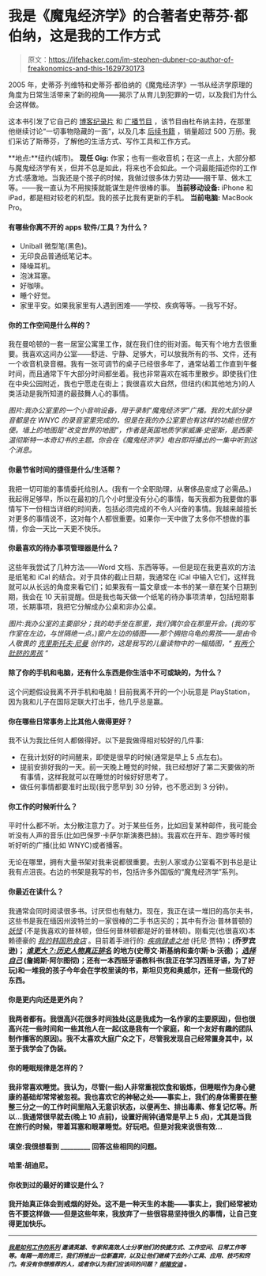 # 我是《魔鬼经济学》的合著者史蒂芬·都伯纳，这是我的工作方式

> 原文：<https://lifehacker.com/im-stephen-dubner-co-author-of-freakonomics-and-this-1629730173>

2005 年，史蒂芬·列维特和史蒂芬·都伯纳的《魔鬼经济学》一书从经济学原理的角度为日常生活带来了新的视角——揭示了从育儿到犯罪的一切，以及我们为什么会这样做。



这本书引发了它自己的 [博客](http://freakonomics.com/blog/)[纪录片](http://freakonomics.com/movie/) 和 [广播节目](http://freakonomics.com/radio/) ，该节目由杜布纳主持，在那里他继续讨论“一切事物隐藏的一面”，以及几本 [后续书籍](http://freakonomics.com/books/) ，销量超过 500 万册。我们采访了斯蒂芬，了解他的生活方式、写作工具和工作方式。

**地点:**纽约(城市)。
**现任 Gig:** 作家；也有一些收音机；在这一点上，大部分都与魔鬼经济学有关，但并不总是如此，将来也不会如此。一个词最能描述你的工作方式:感激地。当我还是个孩子的时候，我做过很多体力劳动——捆干草、做木工等。——我一直认为不用挨揍就能谋生是件很棒的事。
**当前移动设备:** iPhone 和 iPad，都是相对较老的机型。我的孩子比我有更新的手机。
**当前电脑:** MacBook Pro。

#### **有哪些你离不开的 apps 软件/工具？为什么？**

*   Uniball 微型笔(黑色)。
*   无印良品普通纸笔记本。
*   降噪耳机。
*   泡沫耳塞。
*   好咖啡。
*   睡个好觉。
*   家里平安。如果我家里有人遇到困难——学校、疾病等等。—我写不好。

#### 你的工作空间是什么样的？

我在曼哈顿的一套一居室公寓里工作，就在我们住的街对面。每天有个地方去很重要。我喜欢这间办公室——舒适、宁静、足够大，可以放我所有的书、文件，还有一个收音机录音棚。我有一张可调节的桌子已经很多年了，通常站着工作直到午餐时间，而且通常下午大部分时间都坐着。我也非常喜欢在城市里散步。即使我们住在中央公园附近，我也宁愿走在街上；我很喜欢大自然，但纽约(和其他地方)的人类活动是我所知道的最鼓舞人心的事情。

*图片:我办公室里的一个小音响设备，用于录制“魔鬼经济学”广播。我的大部分录音都是在 WNYC 的录音室里完成的，但是在我的办公室里也有这样的功能也很方便。墙上的地图是“改变世界的地图”，作者是英国地质学家威廉·史密斯，是西蒙·温彻斯特一本奇幻书的主题。你会在《魔鬼经济学》电台即将播出的一集中听到这个消息。*

#### 你最节省时间的捷径是什么/生活帮？

我把一切可能的事情委托给别人。(我有一个全职助理，从奢侈品变成了必需品。)我起得足够早，所以在最初的几个小时里没有分心的事情，每天我都为我要做的事情写下一份相当详细的时间表，包括必须完成的不令人兴奋的事情。我越来越擅长对更多的事情说不，这对每个人都很重要。如果你一天中做了太多你不想做的事情，你会一天比一天更不快乐。

#### 你最喜欢的待办事项管理器是什么？

这些年我尝试了几种方法——Word 文档、东西等等。—但是现在我更喜欢的方法是纸笔和 iCal 的结合。对于具体的截止日期，我通常在 iCal 中输入它们，这样我就可以从长远的角度来看它们；如果我有一篇文章或一本书的某一章在某个日期到期，我会在 10 天前提醒。但是我也每天做一个纸笔的待办事项清单，包括短期事项，长期事项，我把它分解成办公桌和非办公桌。

*图片:我办公室的主要部分；我的助手坐在那里，我们偶尔会在那里开会。(我的写作室在左边，与世隔绝一点。)窗户左边的插图——那个拥抱乌龟的男孩——是由令人敬畏的* [*克里斯托夫·尼曼*](http://www.christophniemann.com/) *创作的，这是我写的儿童读物中的一幅插图，“* [*有两个肚脐的男孩*](http://www.amazon.com/The-Boy-Two-Belly-Buttons/dp/B001OMHVFK?asc_campaign=InlineText&asc_refurl=https://lifehacker.com/im-stephen-dubner-co-author-of-freakonomics-and-this-1629730173&asc_source=&tag=kinjalifehackerlink-20) *”*

#### 除了你的手机和电脑，还有什么东西是你生活中不可或缺的，为什么？

这个问题假设我离不开手机和电脑！目前我离不开的一个小玩意是 PlayStation，因为我和儿子在国际足联大打出手，他几乎总是赢。

#### 你在哪些日常事务上比其他人做得更好？

我不认为我比任何人都做得好。以下是我做得相对较好的几件事:

*   在我计划好的时间醒来，即使是很早的时候(通常是早上 5 点左右)。
*   提前安排好我的一天。前一天晚上睡觉的时候，我已经想好了第二天要做的所有事情，这样我就可以在睡觉的时候好好思考了。
*   做任何事情都要准时出现(我宁愿早到 30 分钟，也不愿迟到 3 分钟)。

#### 你工作的时候听什么？

平时什么都不听。太分散注意力了。对于某些任务，比如回复某种邮件，我可能会听没有人声的音乐(比如巴保罗·卡萨尔斯演奏巴赫)。我喜欢在开车、跑步等时候听好听的广播(比如 WNYC)或者播客。

无论在哪里，拥有大量书架对我来说都很重要。去别人家或办公室看不到书总是让我有点沮丧。右边的书架是我写的书，包括许多外国版的“魔鬼经济学”系列。

#### 你最近在读什么？

我通常会同时阅读很多书。讨厌但也有魅力。现在，我正在读一堆旧的高尔夫书，这些书是我在缅因州波特兰的一家很棒的二手书店买的；其中有乔治·普林普顿的 [*妖怪*](http://www.amazon.com/Bogey-Man-Month-PGA-Tour/dp/B0058M9HDG?asc_campaign=InlineText&asc_refurl=https://lifehacker.com/im-stephen-dubner-co-author-of-freakonomics-and-this-1629730173&asc_source=&tag=kinjalifehackerlink-20) (不是我喜欢的普林顿，但任何普林顿都是好的普林顿)。刚看完(也很喜欢)本赖德豪的 [*我的韩国熟食店*](http://www.amazon.com/My-Korean-Deli-Risking-Convenience/dp/B008SLEODC?asc_campaign=InlineText&asc_refurl=https://lifehacker.com/im-stephen-dubner-co-author-of-freakonomics-and-this-1629730173&asc_source=&tag=kinjalifehackerlink-20) 。目前着手进行的: [*疾病肆虐之地*](http://www.amazon.com/Ill-Fares-Land-Tony-Judt/dp/0143118765?asc_campaign=InlineText&asc_refurl=https://lifehacker.com/im-stephen-dubner-co-author-of-freakonomics-and-this-1629730173&asc_source=&tag=kinjalifehackerlink-20) (托尼·贾特)；[](http://www.amazon.com/Eating-Wild-Side-Missing-Optimum/dp/0316227943?asc_campaign=InlineText&asc_refurl=https://lifehacker.com/im-stephen-dubner-co-author-of-freakonomics-and-this-1629730173&asc_source=&tag=kinjalifehackerlink-20)**(乔罗宾逊)； [*谁更大？:历史人物真正排名*](http://www.amazon.com/Whos-Bigger-Historical-Figures-Really/dp/1107041376?asc_campaign=InlineText&asc_refurl=https://lifehacker.com/im-stephen-dubner-co-author-of-freakonomics-and-this-1629730173&asc_source=&tag=kinjalifehackerlink-20) 的地方(史蒂文·斯基纳和查尔斯·b·沃德)； [*选择自己*](http://www.amazon.com/Choose-Yourself-James-Altucher-ebook/dp/B00CO8D3G4?asc_campaign=InlineText&asc_refurl=https://lifehacker.com/im-stephen-dubner-co-author-of-freakonomics-and-this-1629730173&asc_source=&tag=kinjalifehackerlink-20) (詹姆斯·阿尔图彻)；还有一本西班牙语教科书(我正在学习西班牙语，为了好玩)和一堆我的孩子今年会在学校里读的书，斯坦贝克和奥威尔，还有一些现代的东西。**

#### **你是更内向还是更外向？**

**我两者都有。我很高兴花很多时间独处(这是我成为一名作家的主要原因)，但也很高兴花一些时间和一些其他人在一起(这是我有一个家庭，和一个友好有趣的团队制作播客的原因)。我不太喜欢大庭广众之下，尽管我发现自己经常置身其中，以至于我学会了伪装。**

#### **你的睡眠规律是怎样的？**

**我非常喜欢睡觉。我认为，尽管(一些)人非常重视饮食和锻炼，但睡眠作为身心健康的基础却常常被忽视。我也喜欢它的神秘之处——事实上，我们的身体需要在整整三分之一的工作时间里陷入无意识状态，以便再生、排出毒素、修复记忆等。所以…我通常很早就去(晚上 10 点前)，设置好闹钟(通常是早上 5 点)，尤其是当我在旅行的时候，带着耳塞和眼罩睡觉。好玩吧。但是对我来说很有效…**

#### **填空:我很想看到 _________ 回答这些相同的问题。**

**哈里·胡迪尼。**

#### **你收到过的最好的建议是什么？**

**我开始真正体会到戒烟的好处。这不是一种天生的本能——事实上，我们经常被劝告不要这样做——但是这些年来，我放弃了一些很容易坚持很久的事情，让自己变得更加快乐。**

* * *

**<small></small>*[<small>*我是如何工作的系列*</small>](http://lifehacker.com/how-i-work/) <small>*邀请英雄、专家和高效人士分享他们的快捷方式、工作空间、日常工作等等。每隔一周的周三，我们将推出一位新嘉宾，以及让他们继续下去的小工具、应用、技巧和窍门。有没有你想推荐的人，或者你认为我们应该问的问题？*</small> [<small>*邮箱安迪*</small>](mailto:andy@lifehacker.com) <small>*。*</small>***